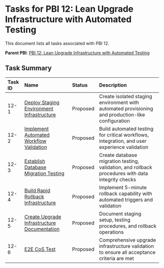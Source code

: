 # Tasks for PBI 12: Lean Upgrade Infrastructure with Automated Testing

This document lists all tasks associated with PBI 12.

**Parent PBI**: [PBI 12: Lean Upgrade Infrastructure with Automated Testing](./prd.md)

## Task Summary

| Task ID | Name | Status | Description |
| :------ | :--------------------------------------- | :------- | :--------------------------------- |
| 12-1 | [Deploy Staging Environment Infrastructure](./12-1.md) | Proposed | Create isolated staging environment with automated provisioning and production-like configuration |
| 12-2 | [Implement Automated Workflow Validation](./12-2.md) | Proposed | Build automated testing for critical workflows, integration, and user experience validation |
| 12-3 | [Establish Database Migration Testing](./12-3.md) | Proposed | Create database migration testing, validation, and rollback procedures with data integrity checks |
| 12-4 | [Build Rapid Rollback Infrastructure](./12-4.md) | Proposed | Implement 5-minute rollback capability with automated triggers and validation |
| 12-5 | [Create Upgrade Infrastructure Documentation](./12-5.md) | Proposed | Document staging setup, testing procedures, and rollback operations |
| 12-6 | [E2E CoS Test](./12-6.md) | Proposed | Comprehensive upgrade infrastructure validation to ensure all acceptance criteria are met |
